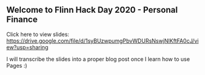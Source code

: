 ## Welcome to Flinn Hack Day 2020 - Personal Finance

Click here to view slides: https://drive.google.com/file/d/1syBUzwpumgPbvWDURsNswjNlKftFA0cJ/view?usp=sharing

I will transcribe the slides into a proper blog post once I learn how to use Pages :) 

